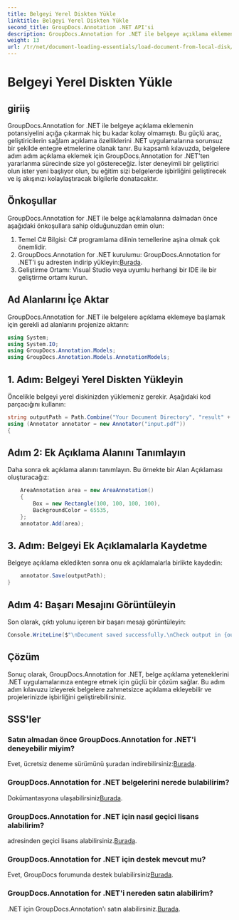 ```yaml
---
title: Belgeyi Yerel Diskten Yükle
linktitle: Belgeyi Yerel Diskten Yükle
second_title: GroupDocs.Annotation .NET API'si
description: GroupDocs.Annotation for .NET ile belgeye açıklama eklemenin gücünün kilidini açın. Ek açıklama özelliklerini .NET uygulamalarınıza sorunsuz bir şekilde entegre edin.
weight: 13
url: /tr/net/document-loading-essentials/load-document-from-local-disk/
---
```


# Belgeyi Yerel Diskten Yükle

## giriiş
GroupDocs.Annotation for .NET ile belgeye açıklama eklemenin potansiyelini açığa çıkarmak hiç bu kadar kolay olmamıştı. Bu güçlü araç, geliştiricilerin sağlam açıklama özelliklerini .NET uygulamalarına sorunsuz bir şekilde entegre etmelerine olanak tanır. Bu kapsamlı kılavuzda, belgelere adım adım açıklama eklemek için GroupDocs.Annotation for .NET'ten yararlanma sürecinde size yol göstereceğiz. İster deneyimli bir geliştirici olun ister yeni başlıyor olun, bu eğitim sizi belgelerde işbirliğini geliştirecek ve iş akışınızı kolaylaştıracak bilgilerle donatacaktır.
## Önkoşullar
GroupDocs.Annotation for .NET ile belge açıklamalarına dalmadan önce aşağıdaki önkoşullara sahip olduğunuzdan emin olun:
1. Temel C# Bilgisi: C# programlama dilinin temellerine aşina olmak çok önemlidir.
2. GroupDocs.Annotation for .NET kurulumu: GroupDocs.Annotation for .NET'i şu adresten indirip yükleyin:[Burada](https://releases.groupdocs.com/annotation/net/).
3. Geliştirme Ortamı: Visual Studio veya uyumlu herhangi bir IDE ile bir geliştirme ortamı kurun.

## Ad Alanlarını İçe Aktar
GroupDocs.Annotation for .NET ile belgelere açıklama eklemeye başlamak için gerekli ad alanlarını projenize aktarın:
```csharp
using System;
using System.IO;
using GroupDocs.Annotation.Models;
using GroupDocs.Annotation.Models.AnnotationModels;
```

## 1. Adım: Belgeyi Yerel Diskten Yükleyin
Öncelikle belgeyi yerel diskinizden yüklemeniz gerekir. Aşağıdaki kod parçacığını kullanın:
```csharp
string outputPath = Path.Combine("Your Document Directory", "result" + Path.GetExtension("input.pdf"));
using (Annotator annotator = new Annotator("input.pdf"))
{
```
## Adım 2: Ek Açıklama Alanını Tanımlayın
Daha sonra ek açıklama alanını tanımlayın. Bu örnekte bir Alan Açıklaması oluşturacağız:
```csharp
    AreaAnnotation area = new AreaAnnotation()
    {
        Box = new Rectangle(100, 100, 100, 100),
        BackgroundColor = 65535,
    };
    annotator.Add(area);
```
## 3. Adım: Belgeyi Ek Açıklamalarla Kaydetme
Belgeye açıklama ekledikten sonra onu ek açıklamalarla birlikte kaydedin:
```csharp
    annotator.Save(outputPath);
}
```
## Adım 4: Başarı Mesajını Görüntüleyin
Son olarak, çıktı yolunu içeren bir başarı mesajı görüntüleyin:
```csharp
Console.WriteLine($"\nDocument saved successfully.\nCheck output in {outputPath}.");
```

## Çözüm
Sonuç olarak, GroupDocs.Annotation for .NET, belge açıklama yeteneklerini .NET uygulamalarınıza entegre etmek için güçlü bir çözüm sağlar. Bu adım adım kılavuzu izleyerek belgelere zahmetsizce açıklama ekleyebilir ve projelerinizde işbirliğini geliştirebilirsiniz.
## SSS'ler
### Satın almadan önce GroupDocs.Annotation for .NET'i deneyebilir miyim?
 Evet, ücretsiz deneme sürümünü şuradan indirebilirsiniz:[Burada](https://releases.groupdocs.com/).
### GroupDocs.Annotation for .NET belgelerini nerede bulabilirim?
 Dokümantasyona ulaşabilirsiniz[Burada](https://tutorials.groupdocs.com/annotation/net/).
### GroupDocs.Annotation for .NET için nasıl geçici lisans alabilirim?
 adresinden geçici lisans alabilirsiniz.[Burada](https://purchase.groupdocs.com/temporary-license/).
### GroupDocs.Annotation for .NET için destek mevcut mu?
 Evet, GroupDocs forumunda destek bulabilirsiniz[Burada](https://forum.groupdocs.com/c/annotation/10).
### GroupDocs.Annotation for .NET'i nereden satın alabilirim?
 .NET için GroupDocs.Annotation'ı satın alabilirsiniz.[Burada](https://purchase.groupdocs.com/buy).
